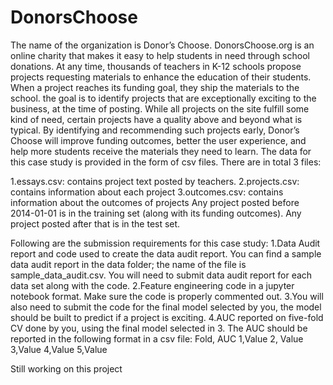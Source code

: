 # DonorsChoose
The name of the organization is Donor’s Choose. DonorsChoose.org is an online charity that makes it easy to help students in need through school donations. At any time, thousands of teachers in K-12 schools propose projects requesting materials to enhance the education of their students. When a project reaches its funding goal, they ship the materials to the school. the goal is to identify projects that are exceptionally exciting to the business, at the time of posting. While all projects on the site fulfill some kind of need, certain projects have a quality above and beyond what is typical. By identifying and recommending such projects early, Donor’s Choose will improve funding outcomes, better the user experience, and help more students receive the materials they need to learn. The data for this case study is provided in the form of csv files. There are in total 3 files:

1.essays.csv: contains project text posted by teachers.
2.projects.csv: contains information about each project
3.outcomes.csv: contains information about the outcomes of projects
 Any project posted before 2014-01-01 is in the training set (along with its funding outcomes). Any project posted after that is in the test set.

Following are the submission requirements for this case study:
1.Data Audit report and code used to create the data audit report. You can find a sample data audit report in the data folder; the name of the file is sample_data_audit.csv. You will need to submit data audit report for each data set along with the code.
2.Feature engineering code in a jupyter notebook format. Make sure the code is properly commented out.
3.You will also need to submit the code for the final model selected by you, the model should be built to predict if a project is exciting.
4.AUC reported on five-fold CV done by you, using the final model selected in 3. The AUC should be reported in the following format in a csv file: 
Fold, AUC 1,Value 2, Value 3,Value 4,Value 5,Value

Still working on this project
